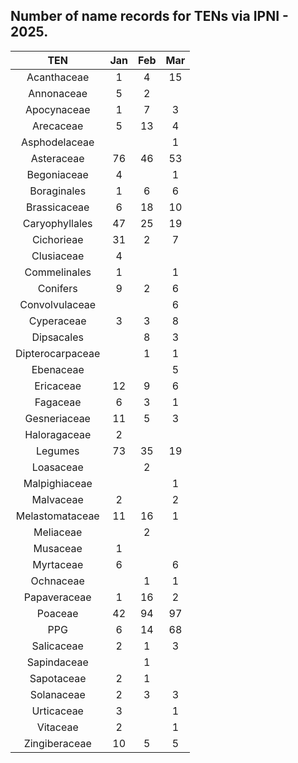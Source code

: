 ## Number of name records for TENs via IPNI - 2025.


| TEN | Jan    | Feb    | Mar    |
| :-----: | :---: | :---: | :---: |
|Acanthaceae|1|4|15|
|Annonaceae	|5|	2	||
|Apocynaceae|	1|	7|	3|
|Arecaceae	|5|	13|	4|
|Asphodelaceae|	|	|	1|
|Asteraceae	|76	|46	|53|
|Begoniaceae	|4|	|	1|
|Boraginales	|1	|6	|6|
|Brassicaceae	|6	|18|	10|
|Caryophyllales	|47	|25|	19|
|Cichorieae	|31|	2|	7|
|Clusiaceae	|4|	|	|
|Commelinales	|1|		|1|
|Conifers	|9	|2|	6|
|Convolvulaceae	|	|	|6|
|Cyperaceae	|3	|3	|8|
|Dipsacales|	|	8|	3|
|Dipterocarpaceae|	|	1|	1|
|Ebenaceae|	|	|	5|
|Ericaceae|	12|	9|	6|
|Fagaceae|	6|	3|	1|
|Gesneriaceae|	11|	5|	3|
|Haloragaceae|	2|	|	|
|Legumes|	73|	35|	19|
|Loasaceae|	|	2|	|
|Malpighiaceae|	|	|	1|
|Malvaceae|	2|		|2|
|Melastomataceae|	11|	16|	1|
|Meliaceae|	|	2|	|
|Musaceae|	1|	|	|
|Myrtaceae|	6|	|	6|
|Ochnaceae|		|1|	1|
|Papaveraceae|	1|	16|	2|
|Poaceae|	42|	94|	97|
|PPG	|6	|14|	68|
|Salicaceae|	2	|1|	3|
|Sapindaceae|		|1|	|
|Sapotaceae|	2|	1|	|
|Solanaceae|	2|	3|	3|
|Urticaceae|	3|		|1|
|Vitaceae	|2|		|1|
|Zingiberaceae	|10	|5|	5|

